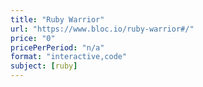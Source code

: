 ```yaml
---
title: "Ruby Warrior"
url: "https://www.bloc.io/ruby-warrior#/"
price: "0"
pricePerPeriod: "n/a"
format: "interactive,code"
subject: [ruby]
---
```

